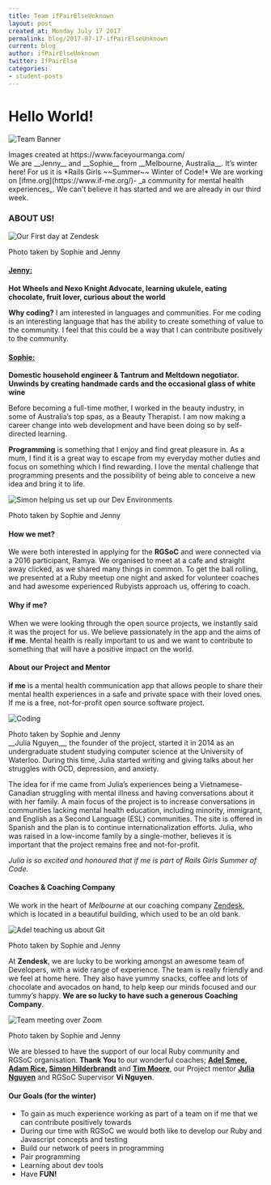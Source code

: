 ```yaml
---
title: Team ifPairElseUnknown
layout: post
created_at: Monday July 17 2017
permalink: blog/2017-07-17-ifPairElseUnknown
current: blog
author: ifPairElseUnknown
twitter: IfPairElse
categories:
- student-posts
---
```


# __Hello World!__

![Team Banner](/img/blog/2017/ifPairElseUnknown_v5.png)
<div class="image-credits">Images created at https://www.faceyourmanga.com/</div>
We are __Jenny__ and __Sophie__ from __Melbourne, Australia__. It’s winter here! For us it is *Rails Girls ~~Summer~~ Winter of Code!* We are working on [ifme.org](https://www.if-me.org/)- _a community for mental health experiences_. We can’t believe it has started and we are already in our third week.

### __ABOUT US!__
![Our First day at Zendesk](/img/blog/2017/ifpair-Zendesk.jpg)
<div class="image-credits">Photo taken by Sophie and Jenny</div>

#### __[Jenny:](https://twitter.com/JennyNamster)__
 __Hot Wheels and Nexo Knight Advocate, learning ukulele, eating chocolate, fruit lover, curious about the world__

 __Why coding?__ I am interested in languages and communities. For me coding is an interesting language that has the ability to create something of value to the community. I feel that this could be a way that I can contribute positively to the community.

#### __[Sophie:](https://twitter.com/sophierose239)__
__Domestic household engineer & Tantrum and Meltdown negotiator. Unwinds by creating handmade cards and the occasional glass of white wine__

Before becoming a full-time mother, I worked in the beauty industry, in some of Australia’s top spas, as a Beauty Therapist. I am now making a career change into web development and have been doing so by self-directed learning.

__Programming__ is something that I enjoy and find great pleasure in. As a mum, I find it is a great way to escape from my everyday mother duties and focus on something which I find rewarding. I love the mental challenge that programming presents and the possibility of being able to conceive a new idea and bring it to life.

![Simon helping us set up our Dev Environments](/img/blog/2017/ifpair-SimonH.jpg)
<div class="image-credits">Photo taken by Sophie and Jenny</div>

#### __How we met?__
We were both interested in applying for the __RGSoC__ and were connected via a 2016 participant, Ramya. We organised to meet at a cafe and straight away clicked, as we shared many things in common. To get the ball rolling, we presented at a Ruby meetup one night and asked for volunteer coaches and had awesome experienced Rubyists approach us, offering to coach.

#### __Why if me?__
When we were looking through the open source projects, we instantly said it was the project for us. We believe passionately in the app and the aims of __if me__. Mental health is really important to us and we want to contribute to something that will have a positive impact on the world.

#### __About our Project and Mentor__
__if me__ is a mental health communication app that allows people to share their mental health experiences in a safe and private space with their loved ones. If me is a free, not-for-profit open source software project.

![Coding](/img/blog/2017/ifpair-atom.jpg)
<div class="image-credits">Photo taken by Sophie and Jenny</div>
__Julia Nguyen__, the founder of the project, started it in 2014 as an undergraduate student studying computer science at the University of Waterloo. During this time, Julia started writing and giving talks about her struggles with OCD, depression, and anxiety.

The idea for if me came from Julia’s experiences being a Vietnamese-Canadian struggling with mental illness and having conversations about it with her family. A main focus of the project is to increase conversations in communities lacking mental health education, including minority, immigrant, and English as a Second Language (ESL) communities. The site is offered in Spanish and the plan is to continue internationalization efforts. Julia, who was raised in a low-income family by a single-mother, believes it is important that the project remains free and not-for-profit.

_Julia is so excited and honoured that if me is part of Rails Girls Summer of Code._

#### __Coaches & Coaching Company__

We work in the heart of _Melbourne_ at our coaching company [Zendesk](https://www.zendesk.com/), which is located in a beautiful building, which used to be an old bank.

![Adel teaching us about Git](/img/blog/2017/ifpair-Adelsmee.jpg)
<div class="image-credits">Photo taken by Sophie and Jenny</div>

At __Zendesk__, we are lucky to be working amongst an awesome team of Developers, with a wide range of experience. The team is really friendly and we feel at home here. They also have yummy snacks, coffee and lots of chocolate and avocados on hand, to help keep our minds focused and our tummy’s happy. __We are so lucky to have such a generous Coaching Company__.

![Team meeting over Zoom](/img/blog/2017/ifpair-Teammeeting.jpg)
<div class="image-credits">Photo taken by Sophie and Jenny</div>

We are blessed to have the support of our local Ruby community and RGSoC organisation. __Thank You__ to our wonderful coaches; __[Adel Smee](https://twitter.com/adelsmee), [Adam Rice](https://twitter.com/HashNotAdam), [Simon Hilderbrandt](https://au.linkedin.com/in/simonhildebrandt)__ and __[Tim Moore](https://twitter.com/tmoore)__, our Project mentor __[Julia Nguyen](https://twitter.com/fleurchild)__ and RGSoC Supervisor __Vi Nguyen__.


#### __Our Goals (for the winter)__
* To gain as much experience working as part of a team on if me that we can contribute positively  towards
* During our time with RGSoC we would both like to develop our Ruby and Javascript concepts and testing
* Build our network of peers in programming
* Pair programming
* Learning about dev tools
* Have __FUN!__
